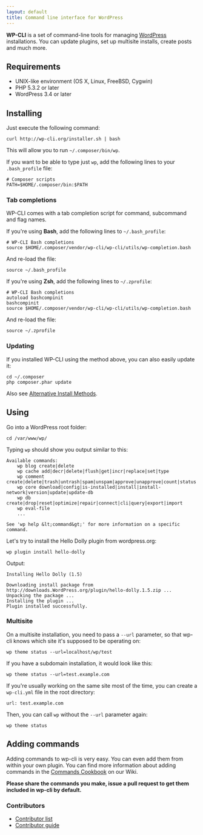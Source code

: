 ```yaml
---
layout: default
title: Command line interface for WordPress
---
```

**WP-CLI** is a set of command-line tools for managing [WordPress](http://wordpress.org) installations. You can update plugins, set up multisite installs, create posts and much more.

<h2 id="requirements">Requirements</h2>

* UNIX-like environment (OS X, Linux, FreeBSD, Cygwin)
* PHP 5.3.2 or later
* WordPress 3.4 or later

<h2 id="install">Installing</h2>

Just execute the following command:

```
curl http://wp-cli.org/installer.sh | bash
```

This will allow you to run `~/.composer/bin/wp`.

If you want to be able to type just `wp`, add the following lines to your `.bash_profile` file:

```
# Composer scripts
PATH=$HOME/.composer/bin:$PATH
```

<a name="autocomplete"></a>
<h3 id="complete">Tab completions</h3>

WP-CLI comes with a tab completion script for command, subcommand and flag names.

If you're using **Bash**, add the following lines to `~/.bash_profile`:

```
# WP-CLI Bash completions
source $HOME/.composer/vendor/wp-cli/wp-cli/utils/wp-completion.bash
```

And re-load the file:

```
source ~/.bash_profile
```

If you're using **Zsh**, add the following lines to `~/.zprofile`:

```
# WP-CLI Bash completions
autoload bashcompinit
bashcompinit
source $HOME/.composer/vendor/wp-cli/wp-cli/utils/wp-completion.bash
```

And re-load the file:

```
source ~/.zprofile
```

<h3 id="update">Updating</h3>

If you installed WP-CLI using the method above, you can also easily update it:

```
cd ~/.composer
php composer.phar update
```

Also see [Alternative Install Methods](https://github.com/wp-cli/wp-cli/wiki/Alternative-Install-Methods).

<h2 id="usage">Using</h2>

Go into a WordPress root folder:

```
cd /var/www/wp/
```

Typing `wp` should show you output similar to this:

```
Available commands:
    wp blog create|delete
    wp cache add|decr|delete|flush|get|incr|replace|set|type
    wp comment create|delete|trash|untrash|spam|unspam|approve|unapprove|count|status|last
    wp core download|config|is-installed|install|install-network|version|update|update-db
    wp db create|drop|reset|optimize|repair|connect|cli|query|export|import
    wp eval-file
    ...

See 'wp help &lt;command&gt;' for more information on a specific command.
```

Let's try to install the Hello Dolly plugin from wordpress.org:

```
wp plugin install hello-dolly
```

Output:

```
Installing Hello Dolly (1.5)

Downloading install package from http://downloads.WordPress.org/plugin/hello-dolly.1.5.zip ...
Unpacking the package ...
Installing the plugin ...
Plugin installed successfully.
```

<h3 id="multisite">Multisite</h3>

On a multisite installation, you need to pass a `--url` parameter, so that wp-cli knows which site it's supposed to be operating on:

```
wp theme status --url=localhost/wp/test
```

If you have a subdomain installation, it would look like this:

```
wp theme status --url=test.example.com
```

If you're usually working on the same site most of the time, you can create a `wp-cli.yml` file in the root directory:

```
url: test.example.com
```

Then, you can call `wp` without the `--url` parameter again:

```
wp theme status
```

<h2>Adding commands</h2>

Adding commands to wp-cli is very easy. You can even add them from within your own plugin.
You can find more information about adding commands in the [Commands Cookbook](https://github.com/wp-cli/wp-cli/wiki/Commands-Cookbook) on our Wiki.

**Please share the commands you make, issue a pull request to get them included in wp-cli by default.**

<h3>Contributors</h3>

- [Contributor list](https://github.com/wp-cli/wp-cli/contributors)
- [Contributor guide](https://github.com/wp-cli/wp-cli/blob/master/CONTRIBUTING.md)
